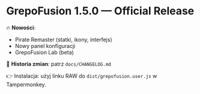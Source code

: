 # GrepoFusion 1.5.0 — Official Release

🔥 **Nowości**:
- Pirate Remaster (statki, ikony, interfejs)
- Nowy panel konfiguracji
- GrepoFusion Lab (beta)

📜 **Historia zmian**: patrz `docs/CHANGELOG.md`

👉 Instalacja: użyj linku RAW do `dist/grepofusion.user.js` w Tampermonkey.
